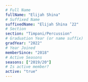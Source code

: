 ```yaml
---
# Full Name
fullName: "Elijah Shina"
# Suffixed Name
suffixedName: "Elijah Shina ’22"
# Section
section: "Timpani/Percussion"
# Graduation Year (or name suffix)
gradYear: "2022"
# Year Joined
memberSince: "2018"
# Active Seasons
seasons: ["2019/20"]
# Is active member?
active: "true"
---
```


